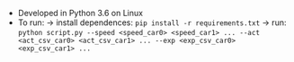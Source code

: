 * Developed in Python 3.6 on Linux
* To run:
    -> install dependences:
        `pip install -r requirements.txt`
    -> run:
        `python script.py --speed <speed_car0> <speed_car1> ... --act <act_csv_car0> <act_csv_car1> ... --exp <exp_csv_car0> <exp_csv_car1> ...`